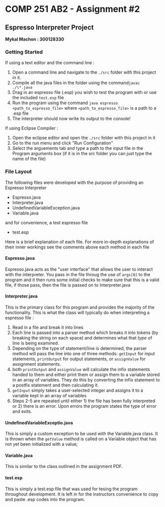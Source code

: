 # COMP 251 AB2 - Assignment #2

## Espresso Interpreter Project

**Mykal Machon : 300128330**

### Getting Started

If using a text editor and the command line :

1. Open a command line and navigate to the `./src` folder with this project in it.
2. Compile all the java files in the folder using the command`javac ./\*.java`
3. Drag in an espresso file (.esp) you wish to test the program with or use the included `test.esp` file
4. Run the program using the command `java espresso <path_to_espresso_file>` where `<path_to_espresso_file>` is a path to a .esp file
5. The interpreter should now write its output to the console!

If using Eclipse Compiler :

1. Open the eclipse editor and open the `./src` folder with this project in it
2. Go to the run menu and click "Run Configuration"
3. Select the arguements tab and type a path to the input file in the Program arguments box (if it is in the src folder you can just type the name of the file)

### File Layout

The following files were developed with the purpose of providing an Espresso Interpreter

- Espresso.java
- Interpreter.java
- UndefinedVariableException.java
- Variable.java

and for convenience, a test espresso file

- test.esp

Here is a brief explanation of each file. For more in-depth explanations of their inner workings see the comments above each method in each file

#### Espresso.java

Espresso.java acts as the "user interface" that allows the user to interact with the interpreter. You pass in the file throug the use of `args[0]` to the program and it then runs some initial checks to make sure that this is a valid file, if those pass, then the file is passed on to Interpreter.java

#### Interpreter.java

This is the primary class for this program and provides the majority of the functionality. This is what the class will typically do when interpreting a espresso file :

1. Read in a file and break it into lines
2. Each line is passed into a parser method which breaks it into tokens (by breaking the string on each space) and determines what that _type_ of line is being examined.
3. Depending on the type of statement/line is determined, the parser method will pass the line into one of three methods: `getInput` for input statements, `printOutput` for output statements, or `assignValue` for assignment statements.
4. both `printOutput` and `assignValue` will calculate the infix statements handed to them and either print them or assign them to a variable stored in an array of variables. They do this by converting the infix statement to a postfix statement and then calculating it.
5. `getInput` simply takes a user-selected integer and assigns it to a variable kept in an array of variables
6. Steps 2-5 are repeated until either 1) the file has been fully interpreted or 2) there is an error. Upon errors the program states the type of error and exits.

#### UndefinedVariableExceptio.java

This is simply a custom exception to be used with the Variable.java class. It is thrown when the `getValue` method is called on a Variable object that has not yet been initialized with a value;

#### Variable.java

This is similar to the class outlined in the assignment PDF.

#### test.esp

This is simply a test.esp file that was used for tesing the program throughout development. It is left in for the instructors convenience to copy and paste .esp codes into the program.

